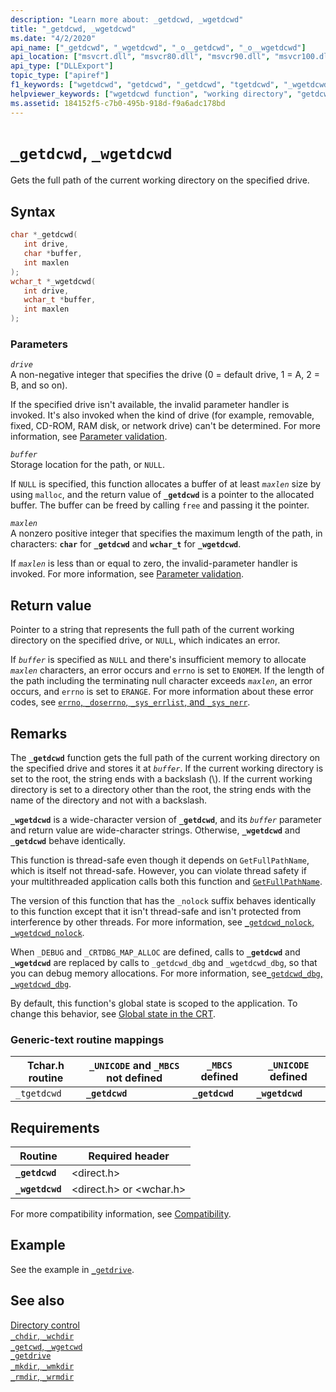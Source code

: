 ```yaml
---
description: "Learn more about: _getdcwd, _wgetdcwd"
title: "_getdcwd, _wgetdcwd"
ms.date: "4/2/2020"
api_name: ["_getdcwd", "_wgetdcwd", "_o__getdcwd", "_o__wgetdcwd"]
api_location: ["msvcrt.dll", "msvcr80.dll", "msvcr90.dll", "msvcr100.dll", "msvcr100_clr0400.dll", "msvcr110.dll", "msvcr110_clr0400.dll", "msvcr120.dll", "msvcr120_clr0400.dll", "ucrtbase.dll", "api-ms-win-crt-stdio-l1-1-0.dll", "api-ms-win-crt-environment-l1-1-0.dll", "api-ms-win-crt-private-l1-1-0.dll"]
api_type: ["DLLExport"]
topic_type: ["apiref"]
f1_keywords: ["wgetdcwd", "getdcwd", "_getdcwd", "tgetdcwd", "_wgetdcwd", "_tgetdcwd"]
helpviewer_keywords: ["wgetdcwd function", "working directory", "getdcwd function", "_getdcwd function", "_wgetdcwd function", "current working directory", "directories [C++], current working"]
ms.assetid: 184152f5-c7b0-495b-918d-f9a6adc178bd
---
```

# `_getdcwd`, `_wgetdcwd`

Gets the full path of the current working directory on the specified drive.

## Syntax

```C
char *_getdcwd(
   int drive,
   char *buffer,
   int maxlen
);
wchar_t *_wgetdcwd(
   int drive,
   wchar_t *buffer,
   int maxlen
);
```

### Parameters

*`drive`*\
A non-negative integer that specifies the drive (0 = default drive, 1 = A, 2 = B, and so on).

If the specified drive isn't available, the invalid parameter handler is invoked. It's also invoked when the kind of drive (for example, removable, fixed, CD-ROM, RAM disk, or network drive) can't be determined. For more information, see [Parameter validation](../parameter-validation.md).

*`buffer`*\
Storage location for the path, or `NULL`.

If `NULL` is specified, this function allocates a buffer of at least *`maxlen`* size by using `malloc`, and the return value of **`_getdcwd`** is a pointer to the allocated buffer. The buffer can be freed by calling `free` and passing it the pointer.

*`maxlen`*\
A nonzero positive integer that specifies the maximum length of the path, in characters: **`char`** for **`_getdcwd`** and **`wchar_t`** for **`_wgetdcwd`**.

If *`maxlen`* is less than or equal to zero, the invalid-parameter handler is invoked. For more information, see [Parameter validation](../parameter-validation.md).

## Return value

Pointer to a string that represents the full path of the current working directory on the specified drive, or `NULL`, which indicates an error.

If *`buffer`* is specified as `NULL` and there's insufficient memory to allocate *`maxlen`* characters, an error occurs and `errno` is set to `ENOMEM`. If the length of the path including the terminating null character exceeds *`maxlen`*, an error occurs, and `errno` is set to `ERANGE`. For more information about these error codes, see [`errno`, `_doserrno`, `_sys_errlist`, and `_sys_nerr`](../errno-doserrno-sys-errlist-and-sys-nerr.md).

## Remarks

The **`_getdcwd`** function gets the full path of the current working directory on the specified drive and stores it at *`buffer`*. If the current working directory is set to the root, the string ends with a backslash (\\). If the current working directory is set to a directory other than the root, the string ends with the name of the directory and not with a backslash.

**`_wgetdcwd`** is a wide-character version of **`_getdcwd`**, and its *`buffer`* parameter and return value are wide-character strings. Otherwise, **`_wgetdcwd`** and **`_getdcwd`** behave identically.

This function is thread-safe even though it depends on `GetFullPathName`, which is itself not thread-safe. However, you can violate thread safety if your multithreaded application calls both this function and [`GetFullPathName`](/windows/win32/api/fileapi/nf-fileapi-getfullpathnamew).

The version of this function that has the `_nolock` suffix behaves identically to this function except that it isn't thread-safe and isn't protected from interference by other threads. For more information, see [`_getdcwd_nolock`, `_wgetdcwd_nolock`](getdcwd-nolock-wgetdcwd-nolock.md).

When `_DEBUG` and `_CRTDBG_MAP_ALLOC` are defined, calls to **`_getdcwd`** and **`_wgetdcwd`** are replaced by calls to `_getdcwd_dbg` and `_wgetdcwd_dbg`, so that you can debug memory allocations. For more information, see[`_getdcwd_dbg`, `_wgetdcwd_dbg`](getdcwd-dbg-wgetdcwd-dbg.md).

By default, this function's global state is scoped to the application. To change this behavior, see [Global state in the CRT](../global-state.md).

### Generic-text routine mappings

| Tchar.h routine | `_UNICODE` and `_MBCS` not defined | `_MBCS` defined | `_UNICODE` defined |
|---|---|---|---|
| `_tgetdcwd` | **`_getdcwd`** | **`_getdcwd`** | **`_wgetdcwd`** |

## Requirements

| Routine | Required header |
|---|---|
| **`_getdcwd`** | \<direct.h> |
| **`_wgetdcwd`** | \<direct.h> or \<wchar.h> |

For more compatibility information, see [Compatibility](../compatibility.md).

## Example

See the example in [`_getdrive`](getdrive.md).

## See also

[Directory control](../directory-control.md)\
[`_chdir`, `_wchdir`](chdir-wchdir.md)\
[`_getcwd`, `_wgetcwd`](getcwd-wgetcwd.md)\
[`_getdrive`](getdrive.md)\
[`_mkdir`, `_wmkdir`](mkdir-wmkdir.md)\
[`_rmdir`, `_wrmdir`](rmdir-wrmdir.md)
